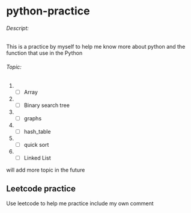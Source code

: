 # python-practice

###### Descript:
This is a practice by myself to help me know more about python and the function that use in the Python

###### Topic:
1. -[ ] Array
2. -[ ] Binary search tree
3. -[ ] graphs 
4. -[ ] hash_table
5. -[ ] quick sort
6. -[ ] Linked List

will add more topic in the future


## Leetcode practice
Use leetcode to help me practice include my own comment

